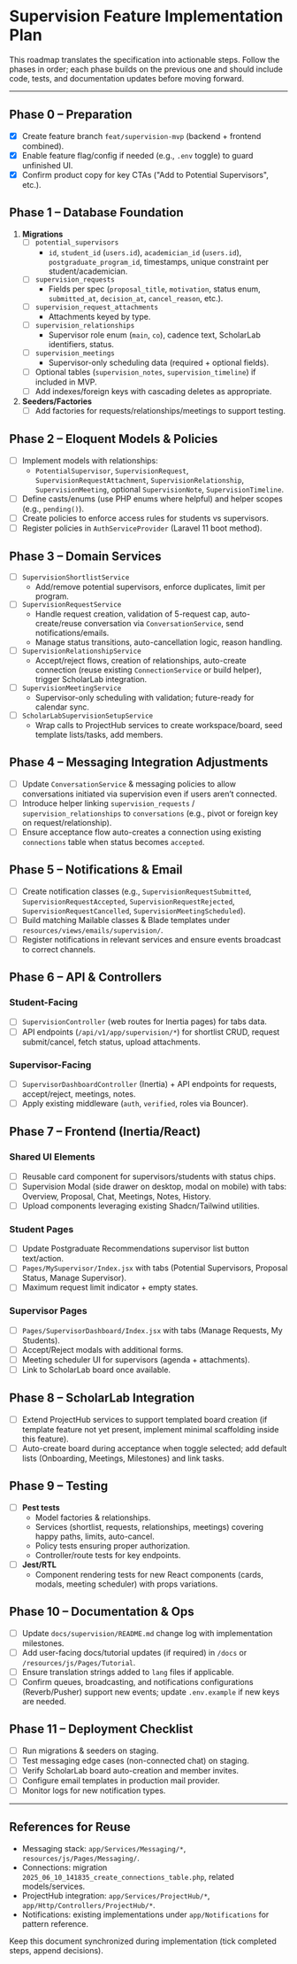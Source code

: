 # Supervision Feature Implementation Plan

This roadmap translates the specification into actionable steps. Follow the phases in order; each phase builds on the previous one and should include code, tests, and documentation updates before moving forward.

---

## Phase 0 – Preparation
- [x] Create feature branch `feat/supervision-mvp` (backend + frontend combined).
- [x] Enable feature flag/config if needed (e.g., `.env` toggle) to guard unfinished UI.
- [x] Confirm product copy for key CTAs ("Add to Potential Supervisors", etc.).

## Phase 1 – Database Foundation
1. **Migrations**
   - [ ] `potential_supervisors`
     - `id`, `student_id` (`users.id`), `academician_id` (`users.id`), `postgraduate_program_id`, timestamps, unique constraint per student/academician.
   - [ ] `supervision_requests`
     - Fields per spec (`proposal_title`, `motivation`, status enum, `submitted_at`, `decision_at`, `cancel_reason`, etc.).
   - [ ] `supervision_request_attachments`
     - Attachments keyed by type.
   - [ ] `supervision_relationships`
     - Supervisor role enum (`main`, `co`), cadence text, ScholarLab identifiers, status.
   - [ ] `supervision_meetings`
     - Supervisor-only scheduling data (required + optional fields).
   - [ ] Optional tables (`supervision_notes`, `supervision_timeline`) if included in MVP.
   - [ ] Add indexes/foreign keys with cascading deletes as appropriate.
2. **Seeders/Factories**
   - [ ] Add factories for requests/relationships/meetings to support testing.

## Phase 2 – Eloquent Models & Policies
- [ ] Implement models with relationships:
  - `PotentialSupervisor`, `SupervisionRequest`, `SupervisionRequestAttachment`, `SupervisionRelationship`, `SupervisionMeeting`, optional `SupervisionNote`, `SupervisionTimeline`.
- [ ] Define casts/enums (use PHP enums where helpful) and helper scopes (e.g., `pending()`).
- [ ] Create policies to enforce access rules for students vs supervisors.
- [ ] Register policies in `AuthServiceProvider` (Laravel 11 boot method).

## Phase 3 – Domain Services
- [ ] `SupervisionShortlistService`
  - Add/remove potential supervisors, enforce duplicates, limit per program.
- [ ] `SupervisionRequestService`
  - Handle request creation, validation of 5-request cap, auto-create/reuse conversation via `ConversationService`, send notifications/emails.
  - Manage status transitions, auto-cancellation logic, reason handling.
- [ ] `SupervisionRelationshipService`
  - Accept/reject flows, creation of relationships, auto-create connection (reuse existing `ConnectionService` or build helper), trigger ScholarLab integration.
- [ ] `SupervisionMeetingService`
  - Supervisor-only scheduling with validation; future-ready for calendar sync.
- [ ] `ScholarLabSupervisionSetupService`
  - Wrap calls to ProjectHub services to create workspace/board, seed template lists/tasks, add members.

## Phase 4 – Messaging Integration Adjustments
- [ ] Update `ConversationService` & messaging policies to allow conversations initiated via supervision even if users aren’t connected.
- [ ] Introduce helper linking `supervision_requests` / `supervision_relationships` to `conversations` (e.g., pivot or foreign key on request/relationship).
- [ ] Ensure acceptance flow auto-creates a connection using existing `connections` table when status becomes `accepted`.

## Phase 5 – Notifications & Email
- [ ] Create notification classes (e.g., `SupervisionRequestSubmitted`, `SupervisionRequestAccepted`, `SupervisionRequestRejected`, `SupervisionRequestCancelled`, `SupervisionMeetingScheduled`).
- [ ] Build matching Mailable classes & Blade templates under `resources/views/emails/supervision/`.
- [ ] Register notifications in relevant services and ensure events broadcast to correct channels.

## Phase 6 – API & Controllers
### Student-Facing
- [ ] `SupervisionController` (web routes for Inertia pages) for tabs data.
- [ ] API endpoints (`/api/v1/app/supervision/*`) for shortlist CRUD, request submit/cancel, fetch status, upload attachments.
### Supervisor-Facing
- [ ] `SupervisorDashboardController` (Inertia) + API endpoints for requests, accept/reject, meetings, notes.
- [ ] Apply existing middleware (`auth`, `verified`, roles via Bouncer).

## Phase 7 – Frontend (Inertia/React)
### Shared UI Elements
- [ ] Reusable card component for supervisors/students with status chips.
- [ ] Supervision Modal (side drawer on desktop, modal on mobile) with tabs: Overview, Proposal, Chat, Meetings, Notes, History.
- [ ] Upload components leveraging existing Shadcn/Tailwind utilities.
### Student Pages
- [ ] Update Postgraduate Recommendations supervisor list button text/action.
- [ ] `Pages/MySupervisor/Index.jsx` with tabs (Potential Supervisors, Proposal Status, Manage Supervisor).
- [ ] Maximum request limit indicator + empty states.
### Supervisor Pages
- [ ] `Pages/SupervisorDashboard/Index.jsx` with tabs (Manage Requests, My Students).
- [ ] Accept/Reject modals with additional forms.
- [ ] Meeting scheduler UI for supervisors (agenda + attachments).
- [ ] Link to ScholarLab board once available.

## Phase 8 – ScholarLab Integration
- [ ] Extend ProjectHub services to support templated board creation (if template feature not yet present, implement minimal scaffolding inside this feature).
- [ ] Auto-create board during acceptance when toggle selected; add default lists (Onboarding, Meetings, Milestones) and link tasks.

## Phase 9 – Testing
- [ ] **Pest tests**
  - Model factories & relationships.
  - Services (shortlist, requests, relationships, meetings) covering happy paths, limits, auto-cancel.
  - Policy tests ensuring proper authorization.
  - Controller/route tests for key endpoints.
- [ ] **Jest/RTL**
  - Component rendering tests for new React components (cards, modals, meeting scheduler) with props variations.

## Phase 10 – Documentation & Ops
- [ ] Update `docs/supervision/README.md` change log with implementation milestones.
- [ ] Add user-facing docs/tutorial updates (if required) in `/docs` or `/resources/js/Pages/Tutorial`.
- [ ] Ensure translation strings added to `lang` files if applicable.
- [ ] Confirm queues, broadcasting, and notifications configurations (Reverb/Pusher) support new events; update `.env.example` if new keys are needed.

## Phase 11 – Deployment Checklist
- [ ] Run migrations & seeders on staging.
- [ ] Test messaging edge cases (non-connected chat) on staging.
- [ ] Verify ScholarLab board auto-creation and member invites.
- [ ] Configure email templates in production mail provider.
- [ ] Monitor logs for new notification types.

---

## References for Reuse
- Messaging stack: `app/Services/Messaging/*`, `resources/js/Pages/Messaging/`.
- Connections: migration `2025_06_10_141835_create_connections_table.php`, related models/services.
- ProjectHub integration: `app/Services/ProjectHub/*`, `app/Http/Controllers/ProjectHub/*`.
- Notifications: existing implementations under `app/Notifications` for pattern reference.

Keep this document synchronized during implementation (tick completed steps, append decisions).

